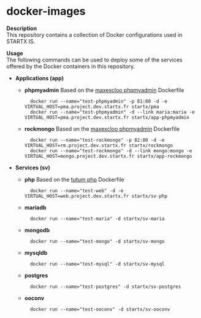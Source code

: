 docker-images
=============

**Description**  
This repository contains a collection of Docker configurations used in STARTX IS.

**Usage**  
The following commands can be used to deploy some of the services offered by the Docker containers in this repository.

- **Applications (app)**

  - **phpmyadmin**
Based on the [maxexcloo phpmyadmin](https://github.com/maxexcloo/Docker) Dockerfile

          docker run --name="test-phpmyadmin" -p 81:80 -d -e VIRTUAL_HOST=pma.project.dev.startx.fr startx/pma
          docker run --name="test-phpmyadmin" -d --link maria:maria -e VIRTUAL_HOST=pma.project.dev.startx.fr startx/app-phpmyadmin

  - **rockmongo**
Based on the [maxexcloo phpmyadmin](https://github.com/maxexcloo/Docker) Dockerfile

          docker run --name="test-rockmongo" -p 82:80 -d -e VIRTUAL_HOST=rm.project.dev.startx.fr startx/rockmongo
          docker run --name="test-rockmongo" -d --link mongo:mongo -e VIRTUAL_HOST=mongo.project.dev.startx.fr startx/app-rockmongo

- **Services (sv)**

  - **php**
Based on the [tutum php](https://registry.hub.docker.com/u/tutum/apache-php) Dockerfile
	
          docker run --name="test-web" -d -e VIRTUAL_HOST=web.project.dev.startx.fr startx/sv-php

  - **mariadb**
	
          docker run --name="test-maria" -d startx/sv-maria
	
  - **mongodb** 
	
          docker run --name="test-mongo" -d startx/sv-mongo
	
  - **mysqldb**
	
          docker run --name="test-mysql" -d startx/sv-mysql

  - **postgres**
	
          docker run --name="test-postgres" -d startx/sv-postgres

  - **ooconv**
	
          docker run --name="test-ooconv" -d startx/sv-ooconv

